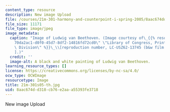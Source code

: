 ```yaml
---
content_type: resource
description: New image Upload
file: /courses/21m-301-harmony-and-counterpoint-i-spring-2005/8aac674dd318cb76e2aaa55393fe3718_21m-301s05-th.jpg
file_size: 11171
file_type: image/jpeg
image_metadata:
  caption: "Image of Ludwig van Beethoven. (Image courtesy of\_{{% resource_link \"\
    70da2ac1-d0f0-45d7-8df2-14816fd72cd0\" \"Library of Congress, Prints and Photographs\
    \ Division\" %}}\_\\[reproduction number, LC-USZ62-13745 (b&w film copy neg.)\\\
    ].)"
  credit: ''
  image-alt: A black and white painting of Ludwig van Beethoven.
learning_resource_types: []
license: https://creativecommons.org/licenses/by-nc-sa/4.0/
ocw_type: OCWImage
resourcetype: Image
title: 21m-301s05-th.jpg
uid: 8aac674d-d318-cb76-e2aa-a55393fe3718
---
```

New image Upload